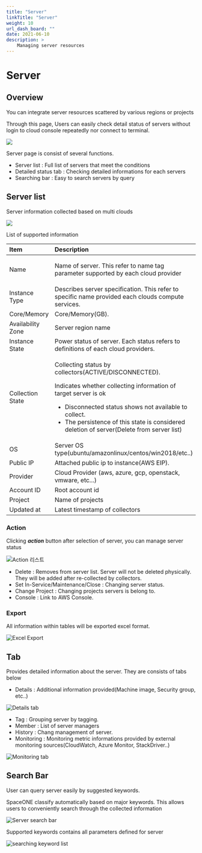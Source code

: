 ```yaml
---
title: "Server"
linkTitle: "Server"
weight: 10
url_dash_board: "" 
date: 2021-06-10
description: >
    Managing server resources
---
```


# Server

## Overview  

You can integrate server resources scattered by various regions or projects

Through this page, Users can easily check detail status of servers without login to cloud console repeatedly nor connect to terminal.

![](/img/doc/guides/server/2020-08-05-5.50.33-.png)

Server page is consist of several functions.

* Server list : Full list of servers that meet the conditions
* Detailed status tab : Checking detailed informations for each servers
* Searching bar : Easy to search servers by query

## Server list

Server information collected based on multi clouds

![](/img/doc/guides/server/2020-08-05-5.50.33-2.png)

List of supported information

<table>
  <thead>
    <tr>
      <th style="text-align:left">Item</th>
      <th style="text-align:left">Description</th>
    </tr>
  </thead>
  <tbody>
    <tr>
      <td style="text-align:left">Name</td>
      <td style="text-align:left">
        <p></p>
        <p>Name of server. This refer to name tag parameter supported by each cloud
          provider</p>
      </td>
    </tr>
    <tr>
      <td style="text-align:left">Instance Type</td>
      <td style="text-align:left">Describes server specification. This refer to specific name provided each
        clouds compute services.</td>
    </tr>
    <tr>
      <td style="text-align:left">Core/Memory</td>
      <td style="text-align:left">Core/Memory(GB).</td>
    </tr>
    <tr>
      <td style="text-align:left">Availability Zone</td>
      <td style="text-align:left">Server region name</td>
    </tr>
    <tr>
      <td style="text-align:left">Instance State</td>
      <td style="text-align:left">Power status of server. Each status refers to definitions of each cloud
        providers.</td>
    </tr>
    <tr>
      <td style="text-align:left">Collection State</td>
      <td style="text-align:left">
        <p>Collecting status by collectors(ACTIVE/DISCONNECTED).</p>
        <p>Indicates whether collecting information of target server is ok</p>
        <ul>
          <li>Disconnected status shows not available to collect.</li>
          <li>The persistence of this state is considered deletion of server(Delete
            from server list)</li>
        </ul>
      </td>
    </tr>
    <tr>
      <td style="text-align:left">OS</td>
      <td style="text-align:left">Server OS type(ubuntu/amazonlinux/centos/win2018/etc..)</td>
    </tr>
    <tr>
      <td style="text-align:left">Public IP</td>
      <td style="text-align:left">Attached public ip to instance(AWS EIP).</td>
    </tr>
    <tr>
      <td style="text-align:left">Provider</td>
      <td style="text-align:left">Cloud Provider (aws, azure, gcp, openstack, vmware, etc...)</td>
    </tr>
    <tr>
      <td style="text-align:left">Account ID</td>
      <td style="text-align:left">Root account id</td>
    </tr>
    <tr>
      <td style="text-align:left">Project</td>
      <td style="text-align:left">Name of projects</td>
    </tr>
    <tr>
      <td style="text-align:left">Updated at</td>
      <td style="text-align:left">Latest timestamp of collectors</td>
    </tr>
  </tbody>
</table>

### Action

Clicking _**action**_ button after selection of server, you can manage server status

![Action &#xB9AC;&#xC2A4;&#xD2B8;](/img/doc/guides/server/2020-08-06-4.13.08.png)

* Delete : Removes from server list. Server will not be deleted physically. They will be added after re-collected by collectors.
* Set In-Service/Maintenance/Close : Changing server status.
* Change Project : Changing projects servers is belong to. 
* Console : Link to AWS Console.

### Export

All information within tables will be exported excel format.

![Excel Export](/img/doc/guides/server/2020-08-06-4.11.27-.png)



## Tab

Provides detailed information about the server. They are consists of tabs below

* Details : Additional information provided\(Machine image, Security group, etc..\)

![Details tab](/img/doc/guides/server/2020-08-06-5.09.53.png)

* Tag : Grouping server by tagging.
* Member : List of server managers
* History : Chang management of server.
* Monitoring : Monitoring metric informations provided by external monitoring sources\(CloudWatch, Azure Monitor, StackDriver..\)

![Monitoring tab](/img/doc/guides/server/2020-08-06-5.11.19.png)

## Search Bar

User can query server easily by suggested keywords.

SpaceONE classify automatically based on major keywords. This allows users to conveniently search through the collected information 

![Server search bar](/img/doc/guides/server/2020-08-06-5.12.57-.png)

Supported keywords contains all parameters defined for server

![searching keyword list](/img/doc/guides/server/2020-08-06-5.16.04.png)

